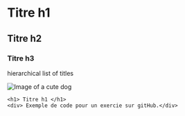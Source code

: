 # Titre h1
## Titre h2
### Titre h3
hierarchical list of titles

![Image of a cute dog](https://st2.depositphotos.com/2289871/11859/i/450/depositphotos_118598052-stock-photo-siberian-husky-puppy-lying-and.jpg)

```
<h1> Titre h1 </h1>
<div> Exemple de code pour un exercie sur gitHub.</div>
```
